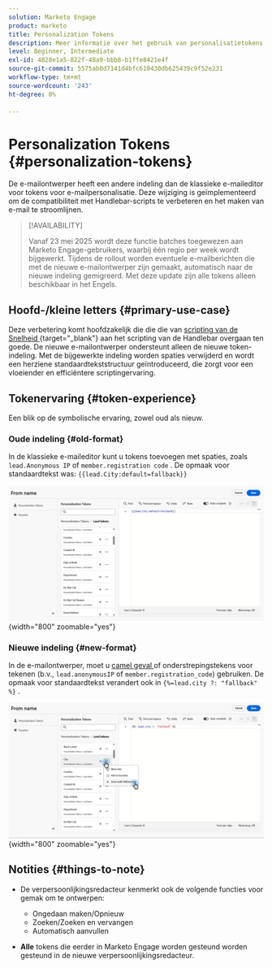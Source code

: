 ```yaml
---
solution: Marketo Engage
product: marketo
title: Personalization Tokens
description: Meer informatie over het gebruik van personalisatietokens in de nieuwe Marketo Engage Email Designer
level: Beginner, Intermediate
exl-id: 4828e1a5-822f-48a9-bbb8-b1ffe8421e4f
source-git-commit: 5575ab0d7141d4bfc610430db625439c9f52e231
workflow-type: tm+mt
source-wordcount: '243'
ht-degree: 0%

---
```


# Personalization Tokens {#personalization-tokens}

De e-mailontwerper heeft een andere indeling dan de klassieke e-maileditor voor tokens voor e-mailpersonalisatie. Deze wijziging is geïmplementeerd om de compatibiliteit met Handlebar-scripts te verbeteren en het maken van e-mail te stroomlijnen.

>[!AVAILABILITY]
>
>Vanaf 23 mei 2025 wordt deze functie batches toegewezen aan Marketo Engage-gebruikers, waarbij één regio per week wordt bijgewerkt. Tijdens de rollout worden eventuele e-mailberichten die met de nieuwe e-mailontwerper zijn gemaakt, automatisch naar de nieuwe indeling gemigreerd. Met deze update zijn alle tokens alleen beschikbaar in het Engels.

## Hoofd-/kleine letters {#primary-use-case}

Deze verbetering komt hoofdzakelijk die die die van [ scripting van de Snelheid ](https://experienceleague.adobe.com/en/docs/marketo-developer/marketo/email-scripting){target="_blank"} aan het scripting van de Handlebar overgaan ten goede. De nieuwe e-mailontwerper ondersteunt alleen de nieuwe token-indeling. Met de bijgewerkte indeling worden spaties verwijderd en wordt een herziene standaardtekststructuur geïntroduceerd, die zorgt voor een vloeiender en efficiëntere scriptingervaring.

## Tokenervaring {#token-experience}

Een blik op de symbolische ervaring, zowel oud als nieuw.

### Oude indeling {#old-format}

In de klassieke e-maileditor kunt u tokens toevoegen met spaties, zoals `lead.Anonymous IP` of `member.registration code` . De opmaak voor standaardtekst was: `{{lead.City:default=fallback}}`

![](assets/personalization-tokens-1.png){width="800" zoomable="yes"}

### Nieuwe indeling {#new-format}

In de e-mailontwerper, moet u [ camel geval ](https://developer.mozilla.org/en-US/docs/Glossary/Camel_case) of onderstrepingstekens voor tekenen (b.v., `lead.anonymousIP` of `member.registration_code`) gebruiken. De opmaak voor standaardtekst verandert ook in `{%=lead.city ?: "fallback" %}` .

![](assets/personalization-tokens-2.png){width="800" zoomable="yes"}

## Notities {#things-to-note}

* De verpersoonlijkingsredacteur kenmerkt ook de volgende functies voor gemak om te ontwerpen:

   * Ongedaan maken/Opnieuw
   * Zoeken/Zoeken en vervangen
   * Automatisch aanvullen

* **Alle** tokens die eerder in Marketo Engage worden gesteund worden gesteund in de nieuwe verpersoonlijkingsredacteur.
